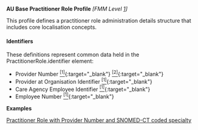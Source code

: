 **AU Base Practitioner Role Profile** *[FMM Level [1](http://build.fhir.org/versions.html#maturity)]*

This profile defines a practitioner role administration details structure that includes core localisation concepts.

#### Identifiers
These definitions represent common data held in the PractitionerRole.identifier element:
* Provider Number [<sup>[1]</sup>](http://ns.electronichealth.net.au/id/medicare-provider-number/index.html){:target="_blank"} [<sup>[2]</sup>](http://meteor.aihw.gov.au/content/index.phtml/itemId/601956){:target="_blank"}
* Provider at Organisation Identifier [<sup>[1]</sup>](http://hl7.org.au/id/npio/index.html){:target="_blank"}
* Care Agency Employee Identifier [<sup>[1]</sup>](http://ns.electronichealth.net.au/id/pcehr/caei/1.0/index.html){:target="_blank"}
* Employee Number [<sup>[1]</sup>](http://build.fhir.org/ig/hl7au/au-fhir-base/ValueSet-au-hl7v2-0203.html){:target="_blank"}

**Examples**

[Practitioner Role with Provider Number and SNOMED-CT coded specialty](PractitionerRole-example0.html)


